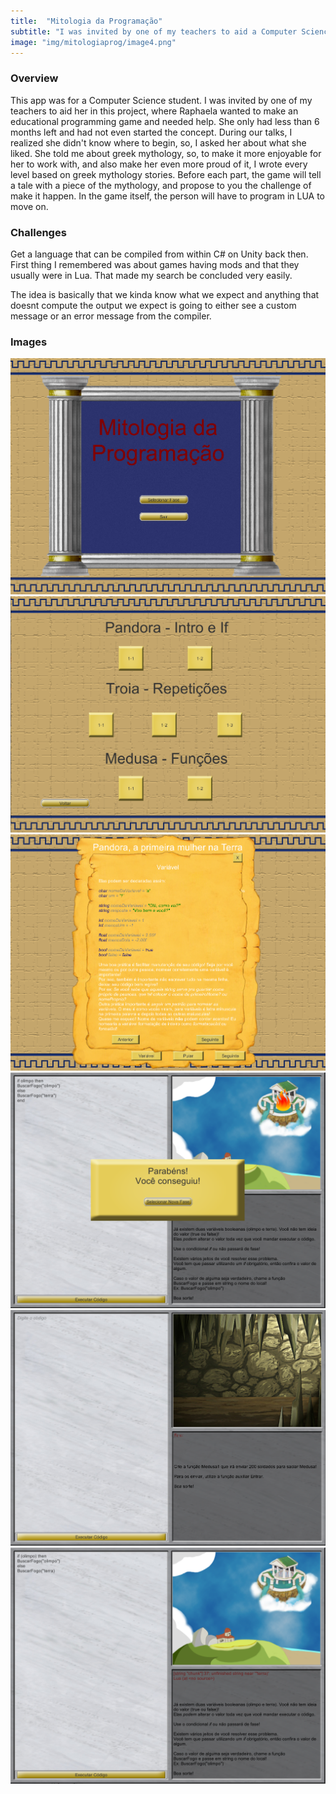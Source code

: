 ```yaml
---
title:  "Mitologia da Programação"
subtitle: "I was invited by one of my teachers to aid a Computer Science student in making an educational programming game"
image: "img/mitologiaprog/image4.png"
---
```


### Overview
This app was for a Computer Science student. I was invited by one of my teachers to aid her in this project, where Raphaela wanted to make an educational programming game and needed help. She only had less than 6 months left and had not even started the concept. During our talks, I realized she didn't know where to begin, so, I asked her about what she liked. She told me about greek mythology, so, to make it more enjoyable for her to work with, and also make her even more proud of it, I wrote every level based on greek mythology stories. Before each part, the game will tell a tale with a piece of the mythology, and propose to you the challenge of make it happen. In the game itself, the person will have to program in LUA to move on.


### Challenges
Get a language that can be compiled from within C# on Unity back then. First thing I remembered was about games having mods and that they usually were in Lua. That made my search be concluded very easily.

The idea is basically that we kinda know what we expect and anything that doesnt compute the output we expect is going to either see a custom message or an error message from the compiler.

### Images
![mainmenu](img/mitologiaprog/image1.png)
![selectlevel](img/mitologiaprog/image2.png)
![storytelling](img/mitologiaprog/image3.png)
![levelcomplete](img/mitologiaprog/image4.png)
![anotherlevel](img/mitologiaprog/image5.png)
![error](img/mitologiaprog/image6.png)